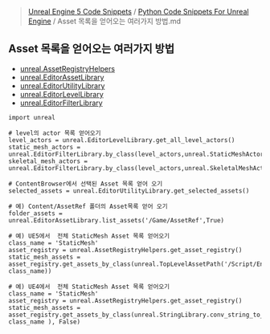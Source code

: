 > [Unreal Engine 5 Code Snippets](../README.md) / [Python Code Snippets For Unreal Engine](README.md) / Asset 목록을 얻어오는 여러가지 방법.md
## Asset 목록을 얻어오는 여러가지 방법
* [unreal.AssetRegistryHelpers](https://docs.unrealengine.com/5.3/en-US/PythonAPI/class/AssetRegistryHelpers.html#unreal.AssetRegistryHelpers)
* [unreal.EditorAssetLibrary](https://docs.unrealengine.com/5.3/en-US/PythonAPI/class/EditorAssetLibrary.html#unreal.EditorAssetLibrary)
* [unreal.EditorUtilityLibrary](https://docs.unrealengine.com/5.3/en-US/PythonAPI/class/EditorUtilityLibrary.html#unreal.EditorUtilityLibrary)
* [ unreal.EditorLevelLibrary](https://docs.unrealengine.com/5.3/en-US/PythonAPI/class/EditorLevelLibrary.html#unreal.EditorLevelLibrary)
* [unreal.EditorFilterLibrary](https://docs.unrealengine.com/5.3/en-US/PythonAPI/class/EditorFilterLibrary.html#unreal.EditorFilterLibrary)

```
import unreal

# level의 actor 목록 얻어오기
level_actors = unreal.EditorLevelLibrary.get_all_level_actors()
static_mesh_actors = unreal.EditorFilterLibrary.by_class(level_actors,unreal.StaticMeshActor)
skeletal_mesh_actors = unreal.EditorFilterLibrary.by_class(level_actors,unreal.SkeletalMeshActor)
 
# ContentBrowser에서 선택된 Asset 목록 얻어 오기
selected_assets = unreal.EditorUtilityLibrary.get_selected_assets()
 
# 예) Content/AssetRef 폴더의 Asset목록 얻어 오기
folder_assets = unreal.EditorAssetLibrary.list_assets('/Game/AssetRef',True)
 
# 예) UE5에서  전체 StaticMesh Asset 목록 얻어오기
class_name = 'StaticMesh'
asset_registry = unreal.AssetRegistryHelpers.get_asset_registry()
static_mesh_assets = asset_registry.get_assets_by_class(unreal.TopLevelAssetPath('/Script/Engine', class_name))
 
# 예) UE4에서  전체 StaticMesh Asset 목록 얻어오기
class_name = 'StaticMesh'
asset_registry = unreal.AssetRegistryHelpers.get_asset_registry()
static_mesh_assets = asset_registry.get_assets_by_class(unreal.StringLibrary.conv_string_to_name( class_name ), False)
```